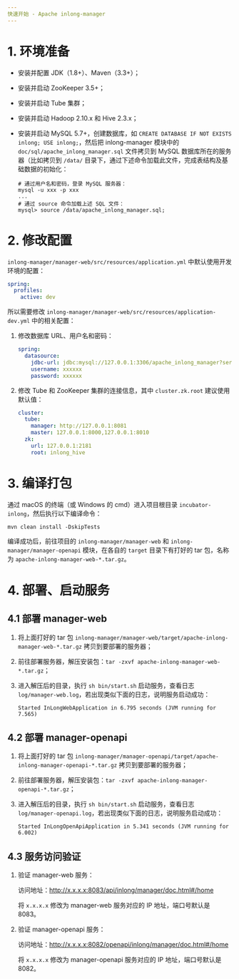 ```yaml
---
快速开始 - Apache inlong-manager
---
```


# 1. 环境准备

- 安装并配置 JDK（1.8+）、Maven（3.3+）；

- 安装并启动 ZooKeeper 3.5+；

- 安装并启动 Tube 集群；

- 安装并启动 Hadoop 2.10.x 和 Hive 2.3.x；

- 安装并启动 MySQL 5.7+，创建数据库，如 `CREATE DATABASE IF NOT EXISTS inlong; USE inlong;`，然后把 inlong-manager
  模块中的 `doc/sql/apache_inlong_manager.sql` 文件拷贝到 MySQL 数据库所在的服务器（比如拷贝到 `/data/` 目录下，通过下述命令加载此文件，完成表结构及基础数据的初始化：

  ```shell
  # 通过用户名和密码，登录 MySQL 服务器：
  mysql -u xxx -p xxx
  ...
  # 通过 source 命令加载上述 SQL 文件：
  mysql> source /data/apache_inlong_manager.sql;
  ```

# 2. 修改配置

`inlong-manager/manager-web/src/resources/application.yml` 中默认使用开发环境的配置：

```yaml
spring:
  profiles:
    active: dev
```

所以需要修改 `inlong-manager/manager-web/src/resources/application-dev.yml` 中的相关配置：

1) 修改数据库 URL、用户名和密码：

   ```yaml
   spring:
     datasource:
       jdbc-url: jdbc:mysql://127.0.0.1:3306/apache_inlong_manager?serverTimezone=GMT%2b8&useSSL=false&allowPublicKeyRetrieval=true&characterEncoding=UTF-8&nullCatalogMeansCurrent=true
       username: xxxxxx
       password: xxxxxx
   ```

2) 修改 Tube 和 ZooKeeper 集群的连接信息，其中 `cluster.zk.root` 建议使用默认值：

   ```yaml
   cluster:
     tube:
       manager: http://127.0.0.1:8081
       master: 127.0.0.1:8000,127.0.0.1:8010
     zk:
       url: 127.0.0.1:2181
       root: inlong_hive
   ```

# 3. 编译打包

通过 macOS 的终端（或 Windows 的 cmd）进入项目根目录 `incubator-inlong`，然后执行以下编译命令：

```
mvn clean install -DskipTests
```

编译成功后，前往项目的 `inlong-manager/manager-web` 和 `inlong-manager/manager-openapi` 模块，在各自的 `target` 目录下有打好的 tar
包，名称为 `apache-inlong-manager-web-*.tar.gz`。

# 4. 部署、启动服务

## 4.1 部署 manager-web

1) 将上面打好的 tar 包 `inlong-manager/manager-web/target/apache-inlong-manager-web-*.tar.gz` 拷贝到要部署的服务器；

2) 前往部署服务器，解压安装包：`tar -zxvf apache-inlong-manager-web-*.tar.gz`；

3) 进入解压后的目录，执行 `sh bin/start.sh` 启动服务，查看日志 `log/manager-web.log`，若出现类似下面的日志，说明服务启动成功：

   ```shell
   Started InLongWebApplication in 6.795 seconds (JVM running for 7.565)
   ```

## 4.2 部署 manager-openapi

1) 将上面打好的 tar 包 `inlong-manager/manager-openapi/target/apache-inlong-manager-openapi-*.tar.gz` 拷贝到要部署的服务器；

2) 前往部署服务器，解压安装包：`tar -zxvf apache-inlong-manager-openapi-*.tar.gz`；

3) 进入解压后的目录，执行 `sh bin/start.sh` 启动服务，查看日志 `log/manager-openapi.log`，若出现类似下面的日志，说明服务启动成功：

   ```shell
   Started InLongOpenApiApplication in 5.341 seconds (JVM running for 6.002)
   ```

## 4.3 服务访问验证

1) 验证 manager-web 服务：

   访问地址：<http://x.x.x.x:8083/api/inlong/manager/doc.html#/home>

   将 `x.x.x.x` 修改为 manager-web 服务对应的 IP 地址，端口号默认是 8083。

2) 验证 manager-openapi 服务：

   访问地址：<http://x.x.x.x:8082/openapi/inlong/manager/doc.html#/home>

   将 `x.x.x.x` 修改为 manager-openapi 服务对应的 IP 地址，端口号默认是 8082。

